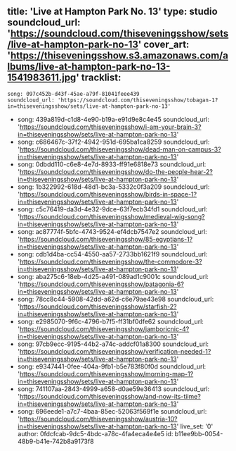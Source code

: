 title: 'Live at Hampton Park No. 13'
type: studio
soundcloud_url: 'https://soundcloud.com/thiseveningsshow/sets/live-at-hampton-park-no-13'
cover_art: 'https://thiseveningsshow.s3.amazonaws.com/albums/live-at-hampton-park-no-13-1541983611.jpg'
tracklist:
  -
    song: 097c452b-d43f-45ae-a79f-81041feee439
    soundcloud_url: 'https://soundcloud.com/thiseveningsshow/tobagan-1?in=thiseveningsshow/sets/live-at-hampton-park-no-13'
  -
    song: 439a819d-c1d8-4e90-b19a-e91d9e8c4e45
    soundcloud_url: 'https://soundcloud.com/thiseveningsshow/i-am-your-brain-3?in=thiseveningsshow/sets/live-at-hampton-park-no-13'
  -
    song: c686467c-37f2-4942-951d-695ba1ca8259
    soundcloud_url: 'https://soundcloud.com/thiseveningsshow/dead-man-on-campus-3?in=thiseveningsshow/sets/live-at-hampton-park-no-13'
  -
    song: 0dbdd110-c6e8-4e7d-8933-ff91e6818e73
    soundcloud_url: 'https://soundcloud.com/thiseveningsshow/do-the-people-hear-2?in=thiseveningsshow/sets/live-at-hampton-park-no-13'
  -
    song: 1b322992-618d-48d1-bc3a-5332c0f3a209
    soundcloud_url: 'https://soundcloud.com/thiseveningsshow/birds-in-space-1?in=thiseveningsshow/sets/live-at-hampton-park-no-13'
  -
    song: c5c76419-da3d-4e32-9dce-63f7ecb34fd1
    soundcloud_url: 'https://soundcloud.com/thiseveningsshow/medieval-wig-song?in=thiseveningsshow/sets/live-at-hampton-park-no-13'
  -
    song: ac87774f-5bfc-4743-9524-ef4dcb7547e2
    soundcloud_url: 'https://soundcloud.com/thiseveningsshow/85-egyptians-1?in=thiseveningsshow/sets/live-at-hampton-park-no-13'
  -
    song: cdb1d4ba-cc54-4550-aa57-2733bb1621f9
    soundcloud_url: 'https://soundcloud.com/thiseveningsshow/the-commodore-3?in=thiseveningsshow/sets/live-at-hampton-park-no-13'
  -
    song: aba275c6-18eb-4d25-a491-089ad1c9001c
    soundcloud_url: 'https://soundcloud.com/thiseveningsshow/patagonia-6?in=thiseveningsshow/sets/live-at-hampton-park-no-13'
  -
    song: 78cc8c44-5908-42dd-a62d-c6e79ae43e98
    soundcloud_url: 'https://soundcloud.com/thiseveningsshow/starfish-2?in=thiseveningsshow/sets/live-at-hampton-park-no-13'
  -
    song: e2985070-9f6c-4796-b7f5-ff31bf0dfe62
    soundcloud_url: 'https://soundcloud.com/thiseveningsshow/jamboricnic-4?in=thiseveningsshow/sets/live-at-hampton-park-no-13'
  -
    song: 97cb9ecc-9195-44b2-a74c-addcf01a8300
    soundcloud_url: 'https://soundcloud.com/thiseveningsshow/verification-needed-1?in=thiseveningsshow/sets/live-at-hampton-park-no-13'
  -
    song: e9347441-0fee-404a-9fb1-b5e783f80f0d
    soundcloud_url: 'https://soundcloud.com/thiseveningsshow/morning-map-1?in=thiseveningsshow/sets/live-at-hampton-park-no-13'
  -
    song: 741107aa-2843-4999-a658-d0ae59e36413
    soundcloud_url: 'https://soundcloud.com/thiseveningsshow/and-now-its-tiime?in=thiseveningsshow/sets/live-at-hampton-park-no-13'
  -
    song: 696eede1-a7c7-4baa-85ec-52063f569f1e
    soundcloud_url: 'https://soundcloud.com/thiseveningsshow/austria-10?in=thiseveningsshow/sets/live-at-hampton-park-no-13'
live_set: '0'
author: 0fdcfcab-9dc5-4bdc-a78c-4fa4eca4e4e5
id: b11ee9bb-0054-48b9-b41e-742b8a9173f8
